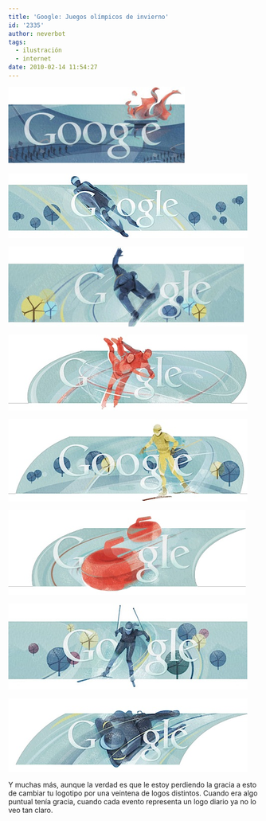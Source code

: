 ```yaml
---
title: 'Google: Juegos olímpicos de invierno'
id: '2335'
author: neverbot
tags:
  - ilustración
  - internet
date: 2010-02-14 11:54:27
---
```


![201002162035.jpg](./google-juegos-olimpicos-de-invierno/201002162035.jpg)

![201002162034.jpg](./google-juegos-olimpicos-de-invierno/201002162034.jpg)

![201002162034.jpg](./google-juegos-olimpicos-de-invierno/2010021620341.jpg)

[![201002141153.jpg](./google-juegos-olimpicos-de-invierno/201002141153.jpg)](http://www.google.com/search?q=Vancouver+2010&ct=olympics10-prsskating-hp&oi=ddle)

![201002151954.jpg](./google-juegos-olimpicos-de-invierno/201002151954.jpg)

![201002162019.jpg](./google-juegos-olimpicos-de-invierno/201002162019.jpg)

![201002181356.jpg](./google-juegos-olimpicos-de-invierno/2010021813561.jpg)

![201002181356.jpg](./google-juegos-olimpicos-de-invierno/201002181356.jpg)  

Y muchas más, aunque la verdad es que le estoy perdiendo la gracia a esto de cambiar tu logotipo por una veintena de logos distintos. Cuando era algo puntual tenía gracia, cuando cada evento representa un logo diario ya no lo veo tan claro.
